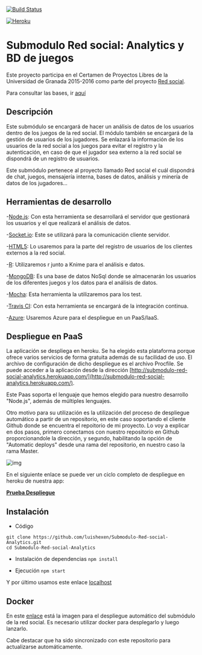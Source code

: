 [![Build Status](https://travis-ci.org/luishexen/Submodulo-Red-social-Analytics.svg?branch=master)](https://travis-ci.org/luishexen/Submodulo-Red-social-Analytics)

[![Heroku](https://www.herokucdn.com/deploy/button.png)](http://submodulo-red-social-analytics.herokuapp.com/)

# Submodulo Red social: Analytics y BD de juegos

Este proyecto participa en el Certamen de Proyectos Libres de la Universidad de Granada 2015-2016 como parte del proyecto [Red social](https://github.com/albertogarf91/Red-social-ETSIIT). 

Para consultar las bases, ir [aquí](https://docs.google.com/document/d/16UsdUV_XXuPUh-Imz4PSgh-2ES_YaAJpZ8fNrbTVpMA/edit)


## Descripción
Este submódulo se encargará de hacer un análisis de datos de los usuarios dentro de los juegos de la red social. El módulo también se encargará de la gestión de usuarios de los jugadores. Se enlazará la información de los usuarios de la red social a los juegos para evitar el registro y la autenticación, en caso de que el jugador sea externo a la red social se dispondrá de un registro de usuarios.

Este submódulo pertenece al proyecto llamado Red social el cuál dispondrá de chat, juegos, mensajería interna, bases de datos, análisis y minería de datos de los jugadores...


## Herramientas de desarrollo

-[Node.js](https://nodejs.org/en/): Con esta herramienta se desarrollará el servidor que gestionará los usuarios y el que realizará el análisis de datos.


-[Socket.io](http://socket.io/): Este se utilizará para la comunicación cliente servidor.

-[HTML5](http://www.w3schools.com/html/html5_intro.asp): Lo usaremos para la parte del registro de usuarios de los clientes externos a la red social.

-[R](http://www.revolutionanalytics.com/what-r): Utilizaremos r junto a Knime para el análisis e datos.

-[MongoDB](https://www.mongodb.org/): Es una base de datos NoSql donde se almacenarán los usuarios de los diferentes juegos y los datos para el análisis de datos.

-[Mocha](http://mochajs.org/): Esta herramienta la utilizaremos para los test.

-[Travis CI](https://travis-ci.org/): Con esta herramienta se encargará de la integración continua.

-[Azure](https://azure.microsoft.com/es-es/): Usaremos Azure para el despliegue en un PaaS/IaaS.


## Despliegue en PaaS
La aplicación se despliega en heroku. Se ha elegido esta plataforma porque ofrece varios servicios de forma gratuita además de su facilidad de uso. El archivo de configuración de dicho despliegue es el archivo Procfile. Se puede acceder a la aplicación desde la dirección [http://submodulo-red-social-analytics.herokuapp.com/](http://submodulo-red-social-analytics.herokuapp.com/).

Este Paas soporta el lenguaje que hemos elegido para nuestro desarrollo "Node.js", además de múltiples lenguajes.

Otro motivo para su utilización es la utilización del proceso de despliegue automático a partir de un repositorio, en este caso soportando el cliente Github donde se encuentra el repoitorio de mi proyecto. Lo voy a explicar en dos pasos, primero conectamos con nuestro repositorio en Github proporcionandole la dirección, y segundo, habilitando la opción de "Automatic deploys" desde una rama del repositorio, en nuestro caso la rama Master.

![img](https://dl.dropboxusercontent.com/s/vozd7h6opcy9gzd/CC-Hito3-1.png?dl=0)

En el siguiente enlace se puede ver un ciclo completo de despliegue en heroku de nuestra app:

**[Prueba Despliegue](https://github.com/luishexen/Submodulo-Red-social-Analytics/blob/master/docs/PruebaDespliegue.md)**


## Instalación

  * Código
  ```
  git clone https://github.com/luishexen/Submodulo-Red-social-Analytics.git
  cd Submodulo-Red-social-Analytics
  ```

  * Instalación de dependencias
  `npm install`

  * Ejecución
  `npm start`

  Y por último usamos este enlace [localhost](http://localhost:5000/)
  
## Docker
  
En este [enlace](https://hub.docker.com/r/luishexen/submodulo-red-social-analytics/) está la imagen para el despliegue automático del submódulo de la red social. Es necesario utilizar docker para desplegarlo y luego lanzarlo.

Cabe destacar que ha sido sincronizado con este repositorio para actualizarse automáticamente.

